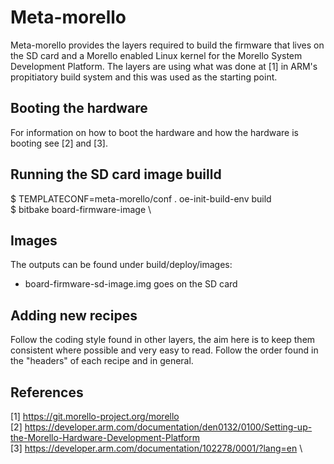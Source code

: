 Meta-morello
==============

Meta-morello provides the layers required to build the firmware that lives on the SD card and a Morello enabled
Linux kernel for the Morello System Development Platform. The layers are using what was done at [1]
in ARM's propitiatory build system and this was used as the starting point.

Booting the hardware
--------------------

For information on how to boot the hardware and how the hardware is booting see [2] and [3].

Running the SD card image builld
--------------------------------

$ TEMPLATECONF=meta-morello/conf . oe-init-build-env build \
$ bitbake board-firmware-image \

Images
------

The outputs can be found under build/deploy/images:
- board-firmware-sd-image.img goes on the SD card

Adding new recipes
------------------

Follow the coding style found in other layers, the aim here is to keep them consistent where possible
and very easy to read. Follow the order found in the "headers" of each recipe and in general.

References
----------

[1] https://git.morello-project.org/morello \
[2] https://developer.arm.com/documentation/den0132/0100/Setting-up-the-Morello-Hardware-Development-Platform \
[3] https://developer.arm.com/documentation/102278/0001/?lang=en \